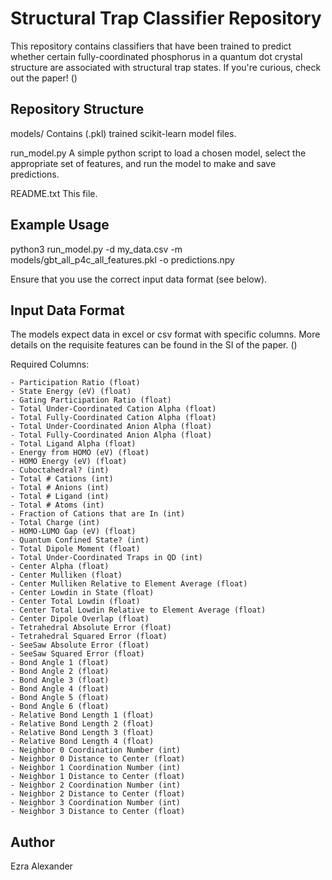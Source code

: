 Structural Trap Classifier Repository
==================================

This repository contains classifiers that have been trained to predict whether certain fully-coordinated phosphorus in a quantum dot crystal structure are associated with structural trap states. If you're curious, check out the paper! ()

Repository Structure
--------------------
models/
    Contains (.pkl) trained scikit-learn model files.

run_model.py
	A simple python script to load a chosen model, select the appropriate set of features, and run the model to make and save predictions.
    
README.txt
    This file.


Example Usage
-----

python3 run_model.py -d my_data.csv -m models/gbt_all_p4c_all_features.pkl -o predictions.npy

Ensure that you use the correct input data format (see below).

Input Data Format
-----------------
The models expect data in excel or csv format with specific columns. 
More details on the requisite features can be found in the SI of the paper. ()

Required Columns:
 
 	- Participation Ratio (float)
	- State Energy (eV) (float)
	- Gating Participation Ratio (float)
	- Total Under-Coordinated Cation Alpha (float)
	- Total Fully-Coordinated Cation Alpha (float)
	- Total Under-Coordinated Anion Alpha (float)
	- Total Fully-Coordinated Anion Alpha (float)
    - Total Ligand Alpha (float)
    - Energy from HOMO (eV) (float)
    - HOMO Energy (eV) (float)
    - Cuboctahedral? (int)
    - Total # Cations (int)
    - Total # Anions (int)
    - Total # Ligand (int)
    - Total # Atoms (int)
    - Fraction of Cations that are In (int)
    - Total Charge (int)
    - HOMO-LUMO Gap (eV) (float)
    - Quantum Confined State? (int)
    - Total Dipole Moment (float)
    - Total Under-Coordinated Traps in QD (int)
    - Center Alpha (float)
    - Center Mulliken (float)
    - Center Mulliken Relative to Element Average (float)
    - Center Lowdin in State (float)
    - Center Total Lowdin (float)
    - Center Total Lowdin Relative to Element Average (float)
    - Center Dipole Overlap (float)
    - Tetrahedral Absolute Error (float)
    - Tetrahedral Squared Error (float)
    - SeeSaw Absolute Error (float)
    - SeeSaw Squared Error (float)
    - Bond Angle 1 (float)
    - Bond Angle 2 (float)
    - Bond Angle 3 (float)
    - Bond Angle 4 (float)
    - Bond Angle 5 (float)
    - Bond Angle 6 (float)
    - Relative Bond Length 1 (float)
    - Relative Bond Length 2 (float)
    - Relative Bond Length 3 (float)
    - Relative Bond Length 4 (float)
    - Neighbor 0 Coordination Number (int)
    - Neighbor 0 Distance to Center (float)
    - Neighbor 1 Coordination Number (int)
    - Neighbor 1 Distance to Center (float)
    - Neighbor 2 Coordination Number (int)
    - Neighbor 2 Distance to Center (float)
    - Neighbor 3 Coordination Number (int)
    - Neighbor 3 Distance to Center (float)


Author
------
Ezra Alexander
